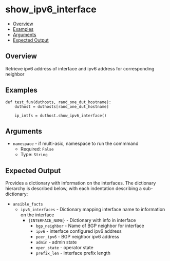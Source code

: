 # show_ipv6_interface

- [Overview](#overview)
- [Examples](#examples)
- [Arguments](#arguments)
- [Expected Output](#expected-output)

## Overview
Retrieve ipv6 address of interface and ipv6 address for corresponding neighbor

## Examples
```
def test_fun(duthosts, rand_one_dut_hostname):
    duthost = duthosts[rand_one_dut_hostname]

    ip_intfs = duthost.show_ipv6_interface()
```

## Arguments
- `namespace` - if multi-asic, namespace to run the commmand
    - Required: `False`
    - Type: `String`

## Expected Output
Provides a dictionary with information on the interfaces. The dictionary hierarchy is described below, with each indentation describing a sub-dictionary:

- `ansible_facts`
    - `ipv6_interfaces` - Dictionary mapping interface name to information on the interface
        - `{INTERFACE_NAME}` - Dictionary with info in interface
            - `bgp_neighbor` - Name of BGP neighbor for interface
            - `ipv6` - interface configured ipv6 address
            - `peer_ipv6` - BGP neighbor ipv6 address
            - `admin` - admin state
            - `oper_state` - operator state
            - `prefix_len` - interface prefix length
